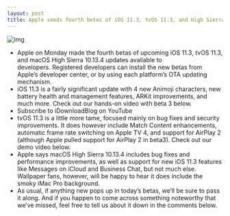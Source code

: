```yaml
---
layout: post
title: Apple seeds fourth betas of iOS 11.3, tvOS 11.3, and High Sierra 10.13.4
---
```

![img](http://media.idownloadblog.com/wp-content/uploads/2017/08/ios-11-watchos-4-macos-beta.jpg)
* Apple on Monday made the fourth betas of upcoming iOS 11.3, tvOS 11.3, and macOS High Sierra 10.13.4 updates available to developers. Registered developers can install the new betas from Apple’s developer center, or by using each platform’s OTA updating mechanism.
* iOS 11.3 is a fairly significant update with 4 new Animoji characters, new battery health and management features, ARKit improvements, and much more. Check out our hands-on video with beta 3 below.
* Subscribe to iDownloadBlog on YouTube
* tvOS 11.3 is a little more tame, focused mainly on bug fixes and security improvements. It does however include Match Content enhancements, automatic frame rate switching on Apple TV 4, and support for AirPlay 2 (although Apple pulled support for AirPlay 2 in beta3). Check out our demo video below.
* Apple says macOS High Sierra 10.13.4 includes bug fixes and performance improvements, as well as support for new iOS 11.3 features like Messages on iCloud and Business Chat, but not much else. Wallpaper fans, however, will be happy to hear it does include the smoky iMac Pro background.
* As usual, if anything new pops up in today’s betas, we’ll be sure to pass it along. And if you happen to come across something noteworthy that we’ve missed, feel free to tell us about it down in the comments below.


